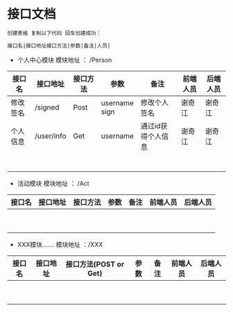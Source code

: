 # 接口文档



~~~ md
创建表格 复制以下代码 回车创建成功：

接口名|接口地址接口方法|参数|备注|人员|
~~~



- 个人中心模块	 模块地址 ： /Person

| 接口名  | 接口地址       | 接口方法 | 参数                 | 备注         | 前端人员 | 后端人员 |
| ---- | ---------- | ---- | ------------------ | ---------- | ---- | ---- |
| 修改签名 | /signed    | Post | username<br />sign | 修改个人签名     | 谢奇江  | 谢奇江  |
| 个人信息 | /user/info | Get  | username           | 通过id获得个人信息 | 谢奇江  | 谢奇江  |
|      |            |      |                    |            |      |      |
|      |            |      |                    |            |      |      |
|      |            |      |                    |            |      |      |
|      |            |      |                    |            |      |      |
|      |            |      |                    |            |      |      |
|      |            |      |                    |            |      |      |
|      |            |      |                    |            |      |      |

- 活动模块  模块地址  ：     /Act

| 接口名  | 接口地址 | 接口方法 | 参数   | 备注   | 前端人员 | 后端人员 |
| ---- | ---- | ---- | ---- | ---- | ---- | ---- |
|      |      |      |      |      |      |      |
|      |      |      |      |      |      |      |
|      |      |      |      |      |      |      |
|      |      |      |      |      |      |      |
|      |      |      |      |      |      |      |
|      |      |      |      |      |      |      |
|      |      |      |      |      |      |      |
|      |      |      |      |      |      |      |
|      |      |      |      |      |      |      |

- XXX模块.......			模块地址  ：/XXX

| 接口名  | 接口地址 | 接口方法(POST or Get) | 参数   | 备注   | 前端人员 | 后端人员 |
| ---- | ---- | ----------------- | ---- | ---- | ---- | ---- |
|      |      |                   |      |      |      |      |
|      |      |                   |      |      |      |      |
|      |      |                   |      |      |      |      |
|      |      |                   |      |      |      |      |
|      |      |                   |      |      |      |      |
|      |      |                   |      |      |      |      |
|      |      |                   |      |      |      |      |
|      |      |                   |      |      |      |      |
|      |      |                   |      |      |      |      |

